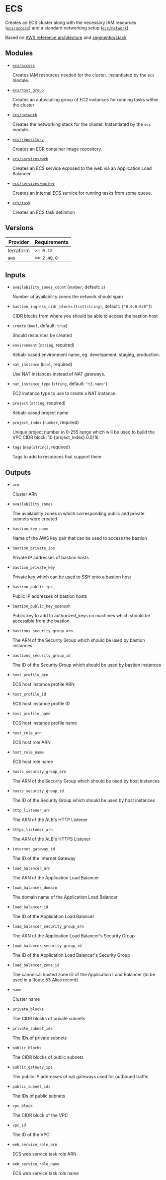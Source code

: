 # ECS

Creates an ECS cluster along with the necessary IAM resources ([`ecs/access`](./access)) and a standard networking setup ([`ecs/network`](./network)).

Based on [AWS reference architecture](https://github.com/aws-samples/ecs-refarch-cloudformation) and [segmentio/stack](https://github.com/segmentio/stack)

## Modules

- [`ecs/access`](./access)

  Creates IAM resources needed for the cluster. Instantiated by the `ecs` module.

- [`ecs/host_group`](./host_group)

  Creates an autoscaling group of EC2 instances for running tasks within the cluster

- [`ecs/network`](./network)

  Creates the networking stack for the cluster. Instantiated by the `ecs` module.

- [`ecs/repository`](./repository)

  Creates an ECR container image repository.

- [`ecs/services/web`](./services/web)

  Creates an ECS service exposed to the web via an Application Load Balancer.

- [`ecs/services/worker`](./services/worker)

  Creates an internal ECS service for running tasks from some queue.

- [`ecs/task`](./task)

  Creates an ECS task definition

<!-- bin/docs -->

## Versions

| Provider | Requirements |
|-|-|
| terraform | `>= 0.12` |
| `aws` | `>= 2.40.0` |

## Inputs

* `availability_zones_count` (`number`, default: `2`)

    Number of availability zones the network should span

* `bastion_ingress_cidr_blocks` (`list(string)`, default: `["0.0.0.0/0"]`)

    CIDR blocks from where you should be able to access the bastion host

* `create` (`bool`, default: `true`)

    Should resources be created

* `environment` (`string`, required)

    Kebab-cased environment name, eg. development, staging, production.

* `nat_instance` (`bool`, required)

    Use NAT instances instead of NAT gateways.

* `nat_instance_type` (`string`, default: `"t3.nano"`)

    EC2 instance type to use to create a NAT instance.

* `project` (`string`, required)

    Kebab-cased project name

* `project_index` (`number`, required)

    Unique project number in 0-255 range which will be used to build the VPC CIDR block: 10.{project_index}.0.0/16

* `tags` (`map(string)`, required)

    Tags to add to resources that support them



## Outputs

* `arn`

    Cluster ARN

* `availability_zones`

    The availability zones in which corresponding public and private subnets were created

* `bastion_key_name`

    Name of the AWS key pair that can be used to access the bastion

* `bastion_private_ips`

    Private IP addresses of bastion hosts

* `bastion_private_key`

    Private key which can be used to SSH onto a bastion host

* `bastion_public_ips`

    Public IP addresses of bastion hosts

* `bastion_public_key_openssh`

    Public key to add to authorized_keys on machines which should be accessible from the bastion

* `bastions_security_group_arn`

    The ARN of the Security Group which should be used by bastion instances

* `bastions_security_group_id`

    The ID of the Security Group which should be used by bastion instances

* `host_profile_arn`

    ECS host instance profile ARN

* `host_profile_id`

    ECS host instance profile ID

* `host_profile_name`

    ECS host instance profile name

* `host_role_arn`

    ECS host role ARN

* `host_role_name`

    ECS host role name

* `hosts_security_group_arn`

    The ARN of the Security Group which should be used by host instances

* `hosts_security_group_id`

    The ID of the Security Group which should be used by host instances

* `http_listener_arn`

    The ARN of the ALB's HTTP Listener

* `https_listener_arn`

    The ARN of the ALB's HTTPS Listener

* `internet_gateway_id`

    The ID of the Internet Gateway

* `load_balancer_arn`

    The ARN of the Application Load Balancer

* `load_balancer_domain`

    The domain name of the Application Load Balancer

* `load_balancer_id`

    The ID of the Application Load Balancer

* `load_balancer_security_group_arn`

    The ARN of the Application Load Balancer's Security Group

* `load_balancer_security_group_id`

    The ID of the Application Load Balancer's Security Group

* `load_balancer_zone_id`

    The canonical hosted zone ID of the Application Load Balancer (to be used in a Route 53 Alias record)

* `name`

    Cluster name

* `private_blocks`

    The CIDR blocks of private subnets

* `private_subnet_ids`

    The IDs of private subnets

* `public_blocks`

    The CIDR blocks of public subnets

* `public_gateway_ips`

    The public IP addresses of nat gateways used for outbound traffic

* `public_subnet_ids`

    The IDs of public subnets

* `vpc_block`

    The CIDR block of the VPC

* `vpc_id`

    The ID of the VPC

* `web_service_role_arn`

    ECS web service task role ARN

* `web_service_role_name`

    ECS web service task role name
